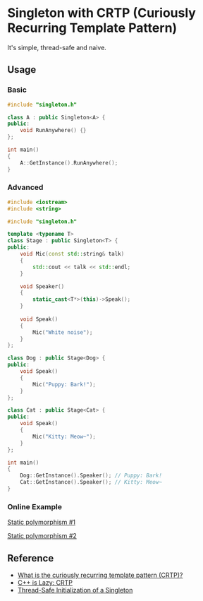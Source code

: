 # Singleton with CRTP (Curiously Recurring Template Pattern)

It's simple, thread-safe and naive.

## Usage

### Basic

```cpp
#include "singleton.h"

class A : public Singleton<A> {
public:
    void RunAnywhere() {}
};

int main()
{
    A::GetInstance().RunAnywhere();
}
```

### Advanced

```cpp
#include <iostream>
#include <string>

#include "singleton.h"

template <typename T>
class Stage : public Singleton<T> {
public:
    void Mic(const std::string& talk)
    {
        std::cout << talk << std::endl;
    }

    void Speaker()
    {
        static_cast<T*>(this)->Speak();
    }
    
    void Speak()
    {
        Mic("White noise");
    }
};

class Dog : public Stage<Dog> {
public:
    void Speak()
    {
        Mic("Puppy: Bark!");
    }
};

class Cat : public Stage<Cat> {
public:
    void Speak()
    {
        Mic("Kitty: Meow~");
    }
};

int main()
{
    Dog::GetInstance().Speaker(); // Puppy: Bark!
    Cat::GetInstance().Speaker(); // Kitty: Meow~
}
```

### Online Example

[Static polymorphism #1](https://godbolt.org/z/xIom78)

[Static polymorphism #2](https://godbolt.org/z/sD6gmn)

## Reference

- [What is the curiously recurring template pattern (CRTP)?](https://stackoverflow.com/questions/4173254/what-is-the-curiously-recurring-template-pattern-crtp/4173298#4173298)
- [C++ is Lazy: CRTP](https://www.modernescpp.com/index.php/component/content/article/42-blog/functional/273-c-is-still-lazy)
- [Thread-Safe Initialization of a Singleton](https://www.modernescpp.com/index.php/thread-safe-initialization-of-a-singleton)
